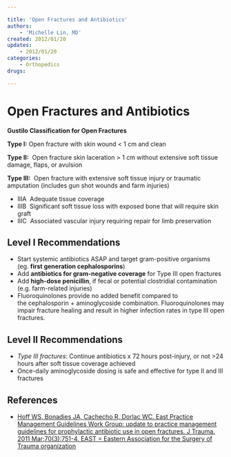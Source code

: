 ```yaml
---

title: 'Open Fractures and Antibiotics'
authors:
    - 'Michelle Lin, MD'
created: 2012/01/20
updates:
    - 2012/01/20
categories:
    - Orthopedics
drugs: 

---
```



# Open Fractures and Antibiotics

**Gustilo Classification for Open Fractures**

**Type I:** Open fracture with skin wound &lt; 1 cm and clean

**Type II:**  Open fracture skin laceration &gt; 1 cm without extensive soft tissue damage, flaps, or avulsion 

**Type III:**  Open fracture with extensive soft tissue injury or traumatic amputation (includes gun shot wounds and farm injuries)

-   IIIA  Adequate tissue coverage
-   IIIB  Significant soft tissue loss with exposed bone that will require skin graft
-   IIIC  Associated vascular injury requiring repair for limb preservation 

## Level I Recommendations

-   Start systemic antibiotics ASAP and target gram-positive organisms (eg. **first generation cephalosporins**)
-   Add **antibiotics for gram-negative coverage** for Type III open fractures
-   Add **high-dose penicillin**, if fecal or potential clostridial contamination (e.g. farm-related injuries)
-   Fluoroquinolones provide no added benefit compared to the cephalosporin + aminoglycoside combination. Fluoroquinolones may impair fracture healing and result in higher infection rates in type III open fractures. 

## Level II Recommendations

-   *Type III fractures*: Continue antibiotics x 72 hours post-injury, or not &gt;24 hours after soft tissue coverage achieved
-   Once-daily aminoglycoside dosing is safe and effective for type II and III fractures 

## References

-   [Hoff WS, Bonadies JA, Cachecho R, Dorlac WC. East Practice Management Guidelines Work Group: update to practice management guidelines for prophylactic antibiotic use in open fractures. J Trauma. 2011 Mar;70(3):751-4. EAST = Eastern Association for the Surgery of Trauma organization](http://www.ncbi.nlm.nih.gov/pubmed/?term=21610369)
